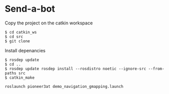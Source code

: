 # Send-a-bot

Copy the project on the catkin workspace
```
$ cd catkin_ws
$ cd src
$ git clone
```

Install depenancies
``` 
$ rosdep update
$ cd ..
$ rosdep update rosdep install --rosdistro noetic --ignore-src --from-paths src
$ catkin_make
```

```
roslaunch pioneer3at demo_navigation_gmapping.launch
```

